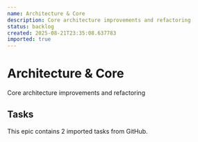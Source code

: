 ```yaml
---
name: Architecture & Core
description: Core architecture improvements and refactoring
status: backlog
created: 2025-08-21T23:35:08.637783
imported: true
---
```


# Architecture & Core

Core architecture improvements and refactoring

## Tasks

This epic contains 2 imported tasks from GitHub.
